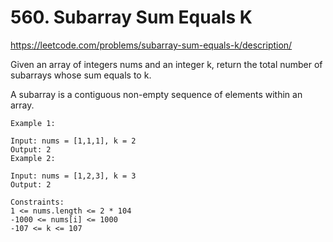 # 560. Subarray Sum Equals K
https://leetcode.com/problems/subarray-sum-equals-k/description/

Given an array of integers nums and an integer k, return the total number of subarrays whose sum equals to k.

A subarray is a contiguous non-empty sequence of elements within an array.

```
Example 1:

Input: nums = [1,1,1], k = 2
Output: 2
Example 2:

Input: nums = [1,2,3], k = 3
Output: 2

Constraints:
1 <= nums.length <= 2 * 104
-1000 <= nums[i] <= 1000
-107 <= k <= 107
```